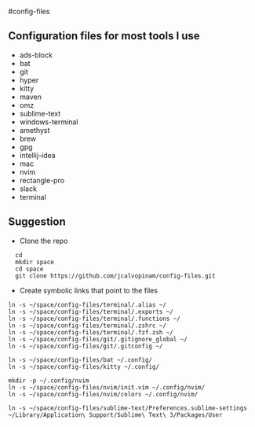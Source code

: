 #config-files

## Configuration files for most tools I use

* ads-block
* bat
* git
* hyper
* kitty
* maven
* omz
* sublime-text
* windows-terminal
* amethyst
* brew
* gpg
* intellij-idea
* mac
* nvim 
* rectangle-pro
* slack
* terminal


## Suggestion

* Clone the repo
```shell
  cd
  mkdir space
  cd space
  git clone https://github.com/jcalvopinam/config-files.git
```

* Create symbolic links that point to the files

```shell
ln -s ~/space/config-files/terminal/.alias ~/
ln -s ~/space/config-files/terminal/.exports ~/
ln -s ~/space/config-files/terminal/.functions ~/
ln -s ~/space/config-files/terminal/.zshrc ~/
ln -s ~/space/config-files/terminal/.fzf.zsh ~/
ln -s ~/space/config-files/git/.gitignore_global ~/
ln -s ~/space/config-files/git/.gitconfig ~/

ln -s ~/space/config-files/bat ~/.config/
ln -s ~/space/config-files/kitty ~/.config/

mkdir -p ~/.config/nvim
ln -s ~/space/config-files/nvim/init.vim ~/.config/nvim/
ln -s ~/space/config-files/nvim/colors ~/.config/nvim/

ln -s ~/space/config-files/sublime-text/Preferences.sublime-settings ~/Library/Application\ Support/Sublime\ Text\ 3/Packages/User
```
